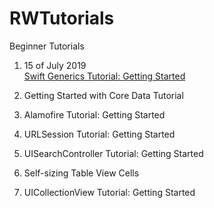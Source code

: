 # RWTutorials

Beginner Tutorials

1) 15 of July 2019  
[Swift Generics Tutorial: Getting Started](https://www.raywenderlich.com/3535703-swift-generics-tutorial-getting-started)

2) Getting Started with Core Data Tutorial
3) Alamofire Tutorial: Getting Started
4) URLSession Tutorial: Getting Started
5) UISearchController Tutorial: Getting Started
6) Self-sizing Table View Cells
7) UICollectionView Tutorial: Getting Started
